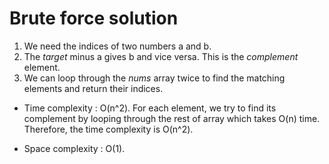 # Brute force solution

1. We need the indices of two numbers a and b.
2. The _target_ minus a gives b and vice versa. This is the _complement_ element.
3. We can loop through the _nums_ array twice to find the matching elements and return their indices.

- Time complexity : O(n^2). For each element, we try to find its complement by looping through the rest of array which takes O(n) time. Therefore, the time complexity is O(n^2).

- Space complexity : O(1).
